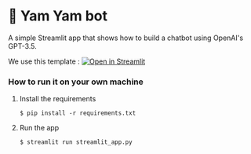 # 💬 Yam Yam bot

A simple Streamlit app that shows how to build a chatbot using OpenAI's GPT-3.5.

We use this template : [![Open in Streamlit](https://static.streamlit.io/badges/streamlit_badge_black_white.svg)](https://chatbot-template.streamlit.app/)

### How to run it on your own machine

1. Install the requirements

   ```
   $ pip install -r requirements.txt
   ```

2. Run the app

   ```
   $ streamlit run streamlit_app.py
   ```
